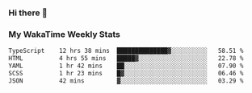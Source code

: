 ### Hi there 👋

<!--
**royschrauwen/royschrauwen** is a ✨ _special_ ✨ repository because its `README.md` (this file) appears on your GitHub profile.

Here are some ideas to get you started:

- 🔭 I’m currently working on ...
- 🌱 I’m currently learning ...
- 👯 I’m looking to collaborate on ...
- 🤔 I’m looking for help with ...
- 💬 Ask me about ...
- 📫 How to reach me: ...
- 😄 Pronouns: ...
- ⚡ Fun fact: ...
-->


### My WakaTime Weekly Stats
<!--START_SECTION:waka-->

```txt
TypeScript    12 hrs 38 mins  ██████████████▓░░░░░░░░░░   58.51 %
HTML          4 hrs 55 mins   █████▓░░░░░░░░░░░░░░░░░░░   22.78 %
YAML          1 hr 42 mins    ██░░░░░░░░░░░░░░░░░░░░░░░   07.90 %
SCSS          1 hr 23 mins    █▓░░░░░░░░░░░░░░░░░░░░░░░   06.46 %
JSON          42 mins         ▓░░░░░░░░░░░░░░░░░░░░░░░░   03.29 %
```

<!--END_SECTION:waka-->
